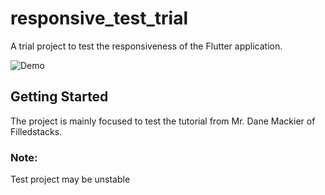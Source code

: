 # responsive_test_trial

A trial project to test the responsiveness of the Flutter application.

![Demo](https://media.giphy.com/media/XDYAeWvFiDTHaOX5CR/giphy.gif)

## Getting Started

The project is mainly focused to test the tutorial from Mr. Dane Mackier of Filledstacks.

### Note:

Test project may be unstable
